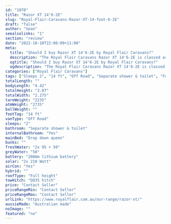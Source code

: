 ```yaml
---
id: "1070"
title: "Razor XT 14'6-2E"
slug: "Royal-Flair-Caravans-Razor-XT-14-foot-6-2E"
draft: "false"
author: "Sean"
seealsolinks: "1"
section: "review"
date: "2022-10-10T22:00:09+11:00"
meta:
  title: "Should I buy Razor XT 14'6-2E by Royal Flair Caravans?"
  description: "The Royal Flair Caravans Razor XT 14'6-2E is classed as Off Road, and sleeps 2 people. It is Australian made and comes in at 14 ft. It generally has Separate shower & toilet."
  ogtitle: "Should I buy Razor XT 14'6-2E by Royal Flair Caravans?"
  ogdescription: "The Royal Flair Caravans Razor XT 14'6-2E is classed as Off Road, and sleeps 2 people. It is Australian made and comes in at 14 ft. It generally has Separate shower & toilet."
categories: ["Royal Flair Caravans"]
tags: ["Sleeps 2", "14 ft", "Off Road", "Separate shower & toilet", "Full height", "Price Unknown", "Australian made"]
totalLength: ""
bodyLength: "4.42"
totalHeight: "3.07"
totalWidth: "2.275"
tareWeight: "2235"
atmWeight: "2735"
ballWeight: ""
footTag: "14 ft"
vanType: "Off Road"
sleeps: "2"
bathroom: "Separate shower & toilet"
internalBathroom: "Yes"
mainBed: "Drop down queen"
bunks: ""
freshWater: "2x 95 + 50"
greyWater: "50"
battery: "200Am lithium battery"
solar: "2x 210 Watt"
airCon: "Yes"
hybrid: ""
roofType: "Full height"
towHitch: "DO35 hitch"
price: "Contact Seller"
priceRangeMin: "Contact Seller"
priceRangeMax: "Contact Seller"
urlLink: "https://www.royalflair.com.au/our-range/razor-xt/"
aussieMade: "Australian made"
noImage: ""
featured: "no"
---
```

